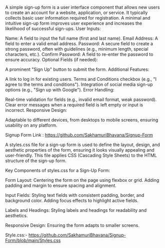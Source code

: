 A simple sign-up form is a user interface component that allows new users to create an account for a website, application, or service. It typically collects basic user information required for registration. A minimal and intuitive sign-up form improves user experience and increases the likelihood of successful sign-ups.
User Inputs:

Name: A field to input the full name (first and last name).
Email Address: A field to enter a valid email address.
Password: A secure field to create a strong password, often with guidelines (e.g., minimum length, special characters, etc.).
Confirm Password: A field to re-enter the password to ensure accuracy.
Optional Fields (if needed):

A prominent "Sign Up" button to submit the form.
Additional Features:

A link to log in for existing users.
Terms and Conditions checkbox (e.g., "I agree to the terms and conditions").
Integration of social media sign-up options (e.g., "Sign up with Google").
Error Handling:

Real-time validation for fields (e.g., invalid email format, weak password).
Clear error messages when a required field is left empty or input is incorrect.
Responsive Design:

Adaptable to different devices, from desktops to mobile screens, ensuring usability on any platform.

Signup Form Link : https://github.com/SakhamuriBhavana/Signup-Form

A styles.css file for a sign-up form is used to define the layout, design, and aesthetic properties of the form, ensuring it looks visually appealing and user-friendly. This file applies CSS (Cascading Style Sheets) to the HTML structure of the sign-up form.

Key Components of styles.css for a Sign-Up Form:

Form Layout:
Centering the form on the page using flexbox or grid.
Adding padding and margin to ensure spacing and alignment.

Input Fields:
Styling text fields with consistent padding, border, and background color.
Adding focus effects to highlight active fields.

Labels and Headings:
Styling labels and headings for readability and aesthetics.

Responsive Design:
Ensuring the form adapts to smaller screens.

Style.css:- https://github.com/SakhamuriBhavana/Signup-Form/blob/main/Styles.css
